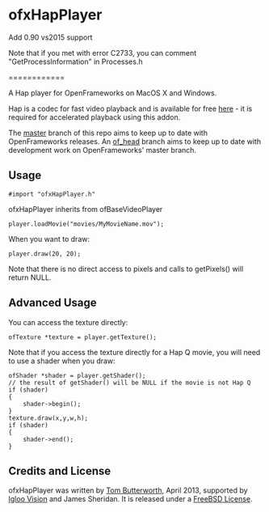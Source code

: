 ofxHapPlayer
============
Add 0.90 vs2015 support

Note that if you met with error C2733, you can comment "GetProcessInformation" in Processes.h

============

A Hap player for OpenFrameworks on MacOS X and Windows.

Hap is a codec for fast video playback and is available for free [here](https://github.com/Vidvox/hap-qt-codec) - it is required for accelerated playback using this addon.

The [master](https://github.com/bangnoise/ofxHapPlayer/tree/master) branch of this repo aims to keep up to date with OpenFrameworks releases. An [of_head](https://github.com/bangnoise/ofxHapPlayer/tree/of_head) branch aims to keep up to date with development work on OpenFrameworks' master branch.

Usage
-----

    #import "ofxHapPlayer.h"

ofxHapPlayer inherits from ofBaseVideoPlayer

    player.loadMovie("movies/MyMovieName.mov");

When you want to draw:

	player.draw(20, 20);

Note that there is no direct access to pixels and calls to getPixels() will return NULL.

Advanced Usage
--------------

You can access the texture directly:

	ofTexture *texture = player.getTexture();

Note that if you access the texture directly for a Hap Q movie, you will need to use a shader when you draw:

    ofShader *shader = player.getShader();
    // the result of getShader() will be NULL if the movie is not Hap Q
    if (shader)
    {
        shader->begin();
    }
	texture.draw(x,y,w,h);
    if (shader)
    {
        shader->end();
    }
    
Credits and License
-------------------

ofxHapPlayer was written by [Tom Butterworth](http://kriss.cx/tom), April 2013, supported by [Igloo Vision](http://www.igloovision.com/) and James Sheridan. It is released under a [FreeBSD License](http://github.com/bangnoise/ofxHapPlayer/blob/master/LICENSE).
